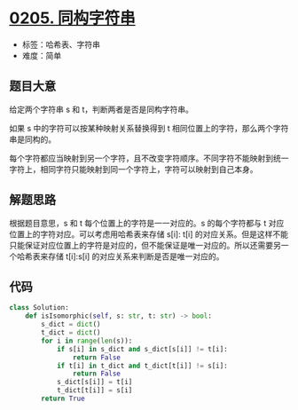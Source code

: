 # [0205. 同构字符串](https://leetcode.cn/problems/isomorphic-strings/)

- 标签：哈希表、字符串
- 难度：简单

## 题目大意

给定两个字符串 s 和 t，判断两者是否是同构字符串。

如果 s 中的字符可以按某种映射关系替换得到 t 相同位置上的字符，那么两个字符串是同构的。

每个字符都应当映射到另一个字符，且不改变字符顺序。不同字符不能映射到统一字符上，相同字符只能映射到同一个字符上，字符可以映射到自己本身。

## 解题思路

根据题目意思，s 和 t 每个位置上的字符是一一对应的。s 的每个字符都与 t 对应位置上的字符对应。可以考虑用哈希表来存储 s[i]: t[i] 的对应关系。但是这样不能只能保证对应位置上的字符是对应的，但不能保证是唯一对应的。所以还需要另一个哈希表来存储 t[i]:s[i] 的对应关系来判断是否是唯一对应的。

## 代码

```Python
class Solution:
    def isIsomorphic(self, s: str, t: str) -> bool:
        s_dict = dict()
        t_dict = dict()
        for i in range(len(s)):
            if s[i] in s_dict and s_dict[s[i]] != t[i]:
                return False
            if t[i] in t_dict and t_dict[t[i]] != s[i]:
                return False
            s_dict[s[i]] = t[i]
            t_dict[t[i]] = s[i]
        return True
```

